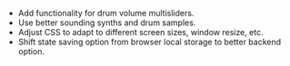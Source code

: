 - Add functionality for drum volume multisliders.
- Use better sounding synths and drum samples.
- Adjust CSS to adapt to different screen sizes, window resize, etc.
- Shift state saving option from browser local storage to better backend option.
